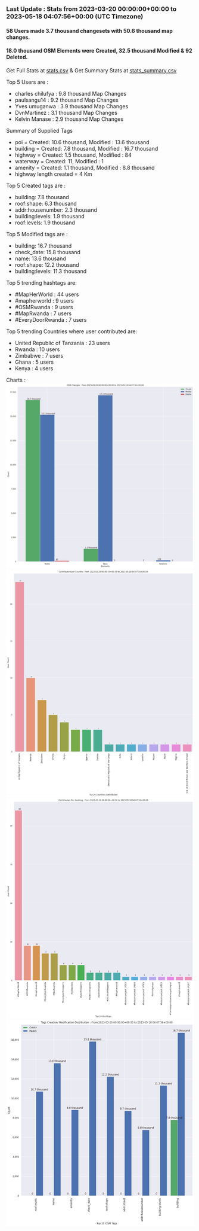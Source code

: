 ### Last Update : Stats from 2023-03-20 00:00:00+00:00 to 2023-05-18 04:07:56+00:00 (UTC Timezone)

#### 58 Users made 3.7 thousand changesets with 50.6 thousand map changes.
#### 18.0 thousand OSM Elements were Created, 32.5 thousand Modified & 92 Deleted.
Get Full Stats at [stats.csv](/stats/mapherworld/Daily/stats.csv)
 & Get Summary Stats at [stats_summary.csv](/stats/mapherworld/Daily/stats_summary.csv)

Top 5 Users are : 
- charles chilufya : 9.8 thousand Map Changes
- paulsangu14 : 9.2 thousand Map Changes
- Yves umuganwa : 3.9 thousand Map Changes
- DvnMartinez : 3.1 thousand Map Changes
- Kelvin Manase : 2.9 thousand Map Changes

Summary of Supplied Tags
- poi = Created: 10.6 thousand, Modified : 13.6 thousand
- building = Created: 7.8 thousand, Modified : 16.7 thousand
- highway = Created: 1.5 thousand, Modified : 84
- waterway = Created: 11, Modified : 1
- amenity = Created: 1.1 thousand, Modified : 8.8 thousand
- highway length created = 4 Km


Top 5 Created tags are :
- building: 7.8 thousand
- roof:shape: 6.3 thousand
- addr:housenumber: 2.3 thousand
- building:levels: 1.9 thousand
- roof:levels: 1.9 thousand


Top 5 Modified tags are :
- building: 16.7 thousand
- check_date: 15.8 thousand
- name: 13.6 thousand
- roof:shape: 12.2 thousand
- building:levels: 11.3 thousand


Top 5 trending hashtags are:
- #MapHerWorld : 44 users
- #mapherworld : 9 users
- #OSMRwanda : 9 users
- #MapRwanda : 7 users
- #EveryDoorRwanda : 7 users


Top 5 trending Countries where user contributed are:
- United Republic of Tanzania : 23 users
- Rwanda : 10 users
- Zimbabwe : 7 users
- Ghana : 5 users
- Kenya : 4 users


 Charts : 
![Alt text](./stats_osm_changes.png) 
![Alt text](./stats_users_per_country.png) 
![Alt text](./stats_users_per_hashtag.png) 
![Alt text](./stats_tags.png) 
